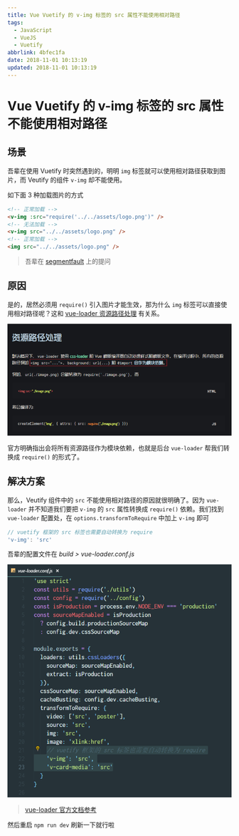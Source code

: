 ```yaml
---
title: Vue Vuetify 的 v-img 标签的 src 属性不能使用相对路径
tags:
  - JavaScript
  - VueJS
  - Vuetify
abbrlink: 4bfec1fa
date: 2018-11-01 10:13:19
updated: 2018-11-01 10:13:19
---
```


# Vue Vuetify 的 v-img 标签的 src 属性不能使用相对路径

## 场景

吾辈在使用 Vuetify 时突然遇到的，明明 `img` 标签就可以使用相对路径获取到图片，而 Veutify 的组件 `v-img` 却不能使用。

如下面 3 种加载图片的方式

```html
<!-- 正常加载 -->
<v-img :src="require('../../assets/logo.png')" />
<!-- 无法加载 -->
<v-img src="../../assets/logo.png" />
<!-- 正常加载 -->
<img src="../../assets/logo.png" />
```

> 吾辈在 [segmentfault](https://segmentfault.com/q/1010000016871400) 上的提问

## 原因

是的，居然必须用 `require()` 引入图片才能生效，那为什么 `img` 标签可以直接使用相对路径呢？这和 [vue-loader 资源路径处理](https://vue-loader-v14.vuejs.org/zh-cn/configurations/asset-url.html) 有关系。

![官方资源路径处理](https://raw.githubusercontent.com/rxliuli/img-bed/master/20181101130706.png)

官方明确指出会将所有资源路径作为模块依赖，也就是后台 `vue-loader` 帮我们转换成 `require()` 的形式了。

## 解决方案

那么，Veutify 组件中的 `src` 不能使用相对路径的原因就很明确了。因为 `vue-loader` 并不知道我们要把 `v-img` 的 `src` 属性转换成 `require()` 依赖。我们找到 `vue-loader` 配置处，在 `options.transformToRequire` 中加上 `v-img` 即可

```js
// vuetify 框架的 src 标签也需要自动转换为 require
'v-img': 'src'
```

吾辈的配置文件在 _build > vue-loader.conf.js_

![vue-loader 配置文件](https://raw.githubusercontent.com/rxliuli/img-bed/master/20181101131408.png)

> [vue-loader 官方文档参考](https://vue-loader-v14.vuejs.org/zh-cn/options.html#transformtorequire)

然后重启 `npm run dev` 刷新一下就行啦
